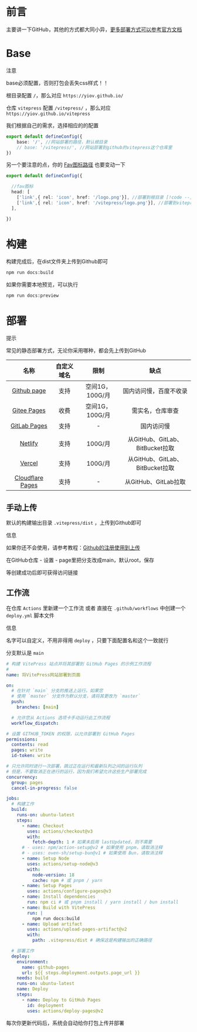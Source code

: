 # 前言

主要讲一下GitHub，其他的方式都大同小异，[更多部署方式可以参考官方文档](https://vitepress.dev/guide/deploy)

# Base

注意

base必须配置，否则打包会丢失css样式！！

根目录配置 `/`，那么对应 `https://yiov.github.io/`

仓库 `vitepress` 配置 `/vitepress/` ，那么对应 `https://yiov.github.io/vitepress`

我们根据自己的需求，选择相应的的配置

```ts
export default defineConfig({
    base: '/', //网站部署的路径，默认根目录
    // base: '/vitepress/', //网站部署到github的vitepress这个仓库里
})
```

另一个要注意的点，你的 [Fav图标路径](https://vitepress.yiov.top/page.html#fav图标) 也要变动一下

```ts
export default defineConfig({

  //fav图标
  head: [
	['link',{ rel: 'icon', href: '/logo.png'}], //部署到根目录 [!code --]
    ['link',{ rel: 'icon', href: '/vitepress/logo.png'}], //部署到vitepress仓库 [!code ++]
  ],

})
```

# 构建

构建完成后，在dist文件夹上传到Github即可

```sh
npm run docs:build
```

如果你需要本地预览，可以执行

```
npm run docs:preview
```

# 部署

提示

常见的静态部署方式，无论你采用哪种，都会先上传到GitHub

|                             名称                             | 自定义域名 |      限制       |              缺点               |
| :----------------------------------------------------------: | :--------: | :-------------: | :-----------------------------: |
|           [Github page](https://pages.github.com/)           |    支持    | 空间1G，100G/月 |     国内访问慢，百度不收录      |
| [Gitee Pages](https://gitee.com/help/articles/4136#article-header0) |    收费    | 空间1G，100G/月 |        需实名，仓库审查         |
| [GitLab Pages](https://docs.gitlab.cn/jh/user/project/pages/index.html) |    支持    |        -        |           国内访问慢            |
|                                                              |            |                 |                                 |
|       [Netlify](https://docs.netlify.com/get-started/)       |    支持    |     100G/月     | 从GitHub、GitLab、BitBucket拉取 |
|    [Vercel](https://vercel.com/docs/concepts/get-started)    |    支持    |     100G/月     | 从GitHub、GitLab、BitBucket拉取 |
| [Cloudflare Pages](https://developers.cloudflare.com/pages/get-started/) |    支持    |        -        |      从GitHub、GitLab拉取       |

## 手动上传

默认的构建输出目录 `.vitepress/dist` ，上传到Github即可

信息

如果你还不会使用，请参考教程：[Github的注册使用到上传](https://yiov.top/daily/github)

在GitHub仓库 - 设置 - page里把分支改成main，默认root，保存

等创建成功后即可获得访问链接

## 工作流

在仓库 `Actions` 里新建一个工作流 或者 直接在 `.github/workflows` 中创建一个 `deploy.yml` 脚本文件

信息

名字可以自定义，不用非得用 `deploy` ，只要下面配置名和这个一致就行

分支默认是 `main`

```yaml
# 构建 VitePress 站点并将其部署到 GitHub Pages 的示例工作流程
#
name: 将VitePress网站部署到页面

on:
  # 在针对 `main` 分支的推送上运行。如果您
  # 使用 `master` 分支作为默认分支，请将其更改为 `master`
  push:
    branches: [main]

  # 允许您从 Actions 选项卡手动运行此工作流程
  workflow_dispatch:

# 设置 GITHUB_TOKEN 的权限，以允许部署到 GitHub Pages
permissions:
  contents: read
  pages: write
  id-token: write

# 只允许同时进行一次部署，跳过正在运行和最新队列之间的运行队列
# 但是，不要取消正在进行的运行，因为我们希望允许这些生产部署完成
concurrency:
  group: pages
  cancel-in-progress: false

jobs:
  # 构建工作
  build:
    runs-on: ubuntu-latest
    steps:
      - name: Checkout
        uses: actions/checkout@v3
        with:
          fetch-depth: 1 # 如果未启用 lastUpdated，则不需要
      # - uses: npm/action-setup@v2 # 如果使用 pnpm，请取消注释
      # - uses: oven-sh/setup-bun@v1 # 如果使用 Bun，请取消注释
      - name: Setup Node
        uses: actions/setup-node@v3
        with:
          node-version: 18
          cache: npm # 或 pnpm / yarn
      - name: Setup Pages
        uses: actions/configure-pages@v3
      - name: Install dependencies
        run: npm ci # 或 pnpm install / yarn install / bun install
      - name: Build with VitePress
        run: |
          npm run docs:build
      - name: Upload artifact
        uses: actions/upload-pages-artifact@v2
        with:
          path: .vitepress/dist # 确保这是构建输出的正确路径

  # 部署工作
  deploy:
    environment:
      name: github-pages
      url: ${{ steps.deployment.outputs.page_url }}
    needs: build
    runs-on: ubuntu-latest
    name: Deploy
    steps:
      - name: Deploy to GitHub Pages
        id: deployment
        uses: actions/deploy-pages@v2

```

每次你更新代码后，系统会自动给你打包上传并部署